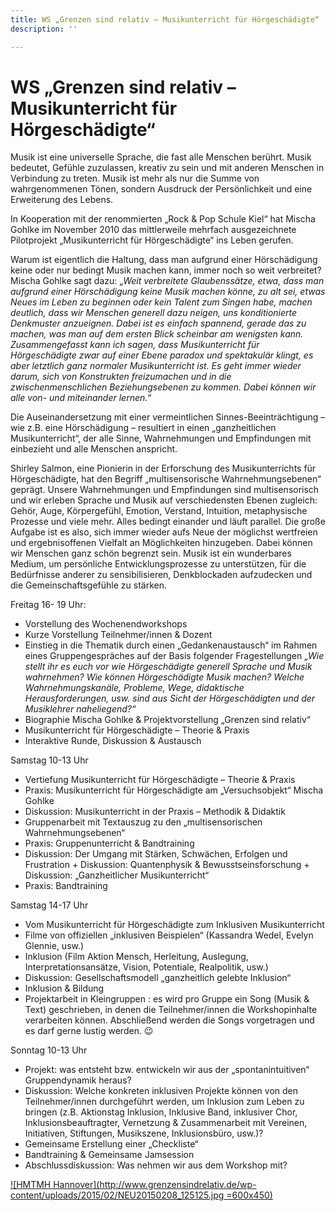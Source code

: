 ```yaml
---
title: WS „Grenzen sind relativ – Musikunterricht für Hörgeschädigte“
description: ''

---
```

# WS „Grenzen sind relativ – Musikunterricht für Hörgeschädigte“

Musik ist eine universelle Sprache, die fast alle Menschen berührt. Musik bedeutet, Gefühle zuzulassen, kreativ zu sein und mit anderen Menschen in Verbindung zu treten. Musik ist mehr als nur die Summe von wahrgenommenen Tönen, sondern Ausdruck der Persönlichkeit und eine Erweiterung des Lebens.

In Kooperation mit der renommierten „Rock & Pop Schule Kiel“ hat Mischa Gohlke im November 2010 das mittlerweile mehrfach ausgezeichnete Pilotprojekt „Musikunterricht für Hörgeschädigte“ ins Leben gerufen.

Warum ist eigentlich die Haltung, dass man aufgrund einer Hörschädigung keine oder nur bedingt Musik machen kann, immer noch so weit verbreitet? Mischa Gohlke sagt dazu: „_Weit verbreitete Glaubenssätze, etwa, dass man aufgrund einer Hörschädigung keine Musik machen könne, zu alt sei, etwas Neues im Leben zu beginnen oder kein Talent zum Singen habe, machen deutlich, dass wir Menschen generell dazu neigen, uns konditionierte Denkmuster anzueignen. Dabei ist es einfach spannend, gerade das zu machen, was man auf dem ersten Blick scheinbar am wenigsten kann. Zusammengefasst kann ich sagen, dass Musikunterricht für Hörgeschädigte zwar auf einer Ebene paradox und spektakulär klingt, es aber letztlich ganz normaler Musikunterricht ist. Es geht immer wieder darum, sich von Konstrukten freizumachen und in die zwischenmenschlichen Beziehungsebenen zu kommen. Dabei können wir alle von- und miteinander lernen._“

Die Auseinandersetzung mit einer vermeintlichen Sinnes-Beeinträchtigung – wie z.B. eine Hörschädigung – resultiert in einen „ganzheitlichen Musikunterricht“, der alle Sinne, Wahrnehmungen und Empfindungen mit einbezieht und alle Menschen anspricht.

Shirley Salmon, eine Pionierin in der Erforschung des Musikunterrichts für Hörgeschädigte, hat den Begriff „multisensorische Wahrnehmungsebenen“ geprägt. Unsere Wahrnehmungen und Empfindungen sind multisensorisch und wir erleben Sprache und Musik auf verschiedensten Ebenen zugleich: Gehör, Auge, Körpergefühl, Emotion, Verstand, Intuition, metaphysische Prozesse und viele mehr. Alles bedingt einander und läuft parallel. Die große Aufgabe ist es also, sich immer wieder aufs Neue der möglichst wertfreien und ergebnisoffenen Vielfalt an Möglichkeiten hinzugeben. Dabei können wir Menschen ganz schön begrenzt sein. Musik ist ein wunderbares Medium, um persönliche Entwicklungsprozesse zu unterstützen, für die Bedürfnisse anderer zu sensibilisieren, Denkblockaden aufzudecken und die Gemeinschaftsgefühle zu stärken.

Freitag 16- 19 Uhr:

* Vorstellung des Wochenendworkshops
* Kurze Vorstellung Teilnehmer/innen & Dozent
* Einstieg in die Thematik durch einen „Gedankenaustausch“ im Rahmen eines Gruppengespräches auf der Basis folgender Fragestellungen _„Wie stellt ihr es euch vor wie Hörgeschädigte generell Sprache und Musik wahrnehmen? Wie können Hörgeschädigte Musik machen? Welche Wahrnehmungskanäle, Probleme, Wege, didaktische Herausforderungen, usw. sind aus Sicht der Hörgeschädigten und der Musiklehrer naheliegend?“_
* Biographie Mischa Gohlke & Projektvorstellung „Grenzen sind relativ“
* Musikunterricht für Hörgeschädigte – Theorie & Praxis
* Interaktive Runde, Diskussion & Austausch

Samstag 10-13 Uhr

* Vertiefung Musikunterricht für Hörgeschädigte – Theorie & Praxis
* Praxis: Musikunterricht für Hörgeschädigte am „Versuchsobjekt“ Mischa Gohlke
* Diskussion: Musikunterricht in der Praxis – Methodik & Didaktik
* Gruppenarbeit mit Textauszug zu den „multisensorischen Wahrnehmungsebenen“
* Praxis: Gruppenunterricht & Bandtraining
* Diskussion: Der Umgang mit Stärken, Schwächen, Erfolgen und Frustration + Diskussion: Quantenphysik & Bewusstseinsforschung + Diskussion: „Ganzheitlicher Musikunterricht“
* Praxis: Bandtraining

Samstag 14-17 Uhr

* Vom Musikunterricht für Hörgeschädigte zum Inklusiven Musikunterricht
* Filme von offiziellen „inklusiven Beispielen“ (Kassandra Wedel, Evelyn Glennie, usw.)
* Inklusion (Film Aktion Mensch, Herleitung, Auslegung, Interpretationsansätze, Vision, Potentiale, Realpolitik, usw.)
* Diskussion: Gesellschaftsmodell „ganzheitlich gelebte Inklusion“
* Inklusion & Bildung
* Projektarbeit in Kleingruppen : es wird pro Gruppe ein Song (Musik & Text) geschrieben, in denen die Teilnehmer/innen die Workshopinhalte verarbeiten können. Abschließend werden die Songs vorgetragen und es darf gerne lustig werden. 😉

Sonntag 10-13 Uhr

* Projekt: was entsteht bzw. entwickeln wir aus der „spontanintuitiven“ Gruppendynamik heraus?
* Diskussion: Welche konkreten inklusiven Projekte können von den Teilnehmer/innen durchgeführt werden, um Inklusion zum Leben zu bringen (z.B. Aktionstag Inklusion, Inklusive Band, inklusiver Chor, Inklusionsbeauftragter, Vernetzung & Zusammenarbeit mit Vereinen, Initiativen, Stiftungen, Musikszene, Inklusionsbüro, usw.)?
* Gemeinsame Erstellung einer „Checkliste“
* Bandtraining & Gemeinsame Jamsession
* Abschlussdiskussion: Was nehmen wir aus dem Workshop mit?

[![HMTMH Hannover](http://www.grenzensindrelativ.de/wp-content/uploads/2015/02/NEU20150208_125125.jpg =600x450)](http://www.grenzensindrelativ.de/wp-content/uploads/2015/02/NEU20150208_125125.jpg)